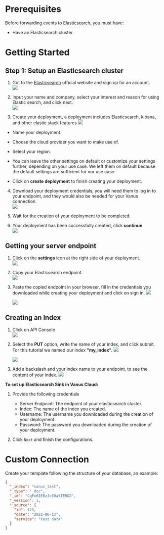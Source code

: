 # Prerequisites

Before forwarding events to Elasticsearch, you must have:

- Have an Elasticsearch cluster. 

# Getting Started

## Step 1: Setup an Elasticsearch cluster 

1. Got to the [Elasticsearch](https://www.elastic.co/) official website and sign up for an account.  
![](images/1.png)   


2. Input your name and company, select your interest and reason for using Elastic search, and click next.  
![](images/2.png)   


3. Create your deployment,  a deployment includes Elasticsearch, kibana, and other elastic stack features
![](images/3.png)    

- Name your deployment.  

- Choose the cloud provider you want to make use of.  

- Select your region.  

- You can leave the other settings on default or customize your settings further, depending on your use case. We left them on default because the default settings are sufficient for our use case.  

- Click on **create deployment** to finish creating your deployment.  


4. Download your deployment credentials, you will need them to log in to your endpoint, and they would also be needed for your Vanus connection.  
![](images/4.png)   


5. Wait for the creation of your deployment to be completed.     


6. Your deployment has been successfully created, click **continue**  
![](images/5.png)   

## Getting your server endpoint 
1. Click on the **settings** icon at the right side of your deployment.  
![](images/6.png)   


2. Copy your Elasticsearch endpoint.  
![](images/7.png)   


3. Paste the copied endpoint in your browser, fill in the credentials you downloaded while creating your deployment and click on sign in. 
![](images/8.png)   


    ![](images/9.png)   

## Creating an Index 
1. Click on API Console  
![](images/10.png)   

2. Select the **PUT** option, write the name of your index, and click submit. For this tutorial we named our index **"my_index".** 
![](images/11.png)   

    
    ![](images/11.1.png) 

3. Add a backslash and your index name to your endpoint, to see the content of your index. 
![](images/12.png)   


**To set up Elasticsearch Sink in Vanus Cloud:**

1. Provide the following credentials
   - Server Endpoint: The endpoint of your elasticsearch cluster.  
   - Index: The name of the index you created.  
   - Username: The username you downloaded during the creation of your deployment.   
   - Password: The password you downloaded during the creation of your deployment.  
    
2. Click `Next` and finish the configurations.

# Custom Connection

Create your template following the structure of your database, an example:

```json
{
  "_index": "vanus_test",
  "_type": "_doc",
  "_id": "CqFnBIEBzJc0Oa5TERDD",
  "_version": 1,
  "_source": {
    "id": 123,
    "date": "2022-06-13",
    "service": "test data"
  }
}
```
